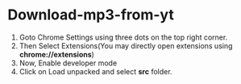 # Download-mp3-from-yt

1. Goto Chrome Settings using three dots on the top right corner.
2. Then Select Extensions(You may directly open extensions using **chrome://extensions**)
3. Now, Enable developer mode
4. Click on Load unpacked and select **src** folder.